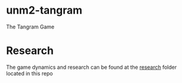 # unm2-tangram
The Tangram Game

# Research

The game dynamics and research can be found at the [research](./research/) folder located in this repo
